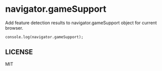 
# navigator.gameSupport

Add feature detection results to navigator.gameSupport object for current browser.

```
console.log(navigator.gameSupport);
```

## LICENSE

MIT

